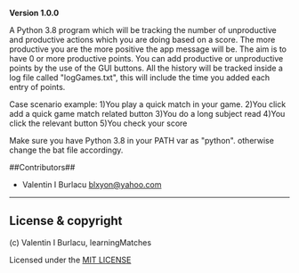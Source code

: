 **Version 1.0.0**

A Python 3.8 program which will be tracking the number of unproductive and productive actions which 
you are doing based on a score. The more productive you are the more positive the app message will be.
The aim is to have 0 or more productive points. You can add productive or unproductive points by the use of the
GUI buttons. All the history will be tracked inside a log file called "logGames.txt", this will include the
time you added each entry of points.

Case scenario example:
1)You play a quick match in your game.
2)You click add a quick game match related button
3)You do a long subject read
4)You click the relevant button
5)You check your score


Make sure you have Python 3.8 in your PATH var as "python". otherwise change the bat file accordingy.

##Contributors##

- Valentin I Burlacu <blxyon@yahoo.com>

---

## License & copyright

(c) Valentin I Burlacu, learningMatches

Licensed under the [MIT LICENSE](LICENSE)